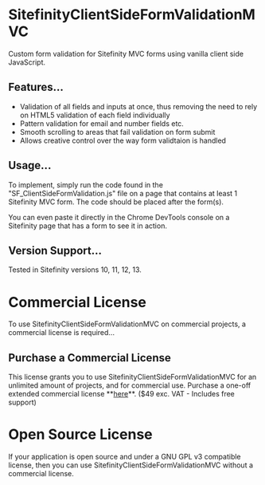 # SitefinityClientSideFormValidationMVC
Custom form validation for Sitefinity MVC forms using vanilla client side JavaScript.

## Features...

* Validation of all fields and inputs at once, thus removing the need to rely on HTML5 validation of each field individually
* Pattern validation for email and number fields etc.
* Smooth scrolling to areas that fail validation on form submit
* Allows creative control over the way form validtaion is handled

## Usage...

To implement, simply run the code found in the "SF_ClientSideFormValidation.js" file on a page that contains at least 1 Sitefinity MVC form. The code should be placed after the form(s).

You can even paste it directly in the Chrome DevTools console on a Sitefinity page that has a form to see it in action.

## Version Support...

Tested in Sitefinity versions 10, 11, 12, 13.

# Commercial License

<p>To use SitefinityClientSideFormValidationMVC on commercial projects, a commercial license is required...</p>

## Purchase a Commercial License

<p>This license grants you to use SitefinityClientSideFormValidationMVC for an unlimited amount of projects, and for commercial use. Purchase a one-off extended commercial license **<a href="https://gumroad.com/l/YPPZu" target="_blank">here</a>**. ($49 exc. VAT - Includes free support)</p>

# Open Source License

<p>If your application is open source and under a GNU GPL v3 compatible license, then you can use SitefinityClientSideFormValidationMVC without a commercial license.</p>
